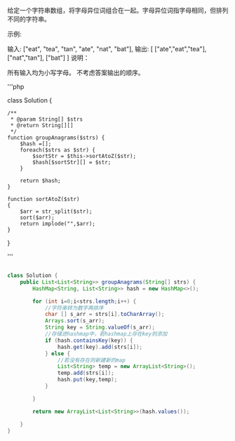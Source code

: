 给定一个字符串数组，将字母异位词组合在一起。字母异位词指字母相同，但排列不同的字符串。

示例:

输入: ["eat", "tea", "tan", "ate", "nat", "bat"],
输出:
[
  ["ate","eat","tea"],
  ["nat","tan"],
  ["bat"]
]
说明：

所有输入均为小写字母。
不考虑答案输出的顺序。

'''php

class Solution {

    /**
     * @param String[] $strs
     * @return String[][]
     */
    function groupAnagrams($strs) {
        $hash =[];
        foreach($strs as $str) {
            $sortStr = $this->sortAtoZ($str);
            $hash[$sortStr][] = $str;
        }

        return $hash;
    }

    function sortAtoZ($str)
    {
        $arr = str_split($str);
        sort($arr);
        return implode("",$arr);
    }
}

'''


```java

class Solution {
    public List<List<String>> groupAnagrams(String[] strs) {
        HashMap<String, List<String>> hash = new HashMap<>();

        for (int i=0;i<strs.length;i++) {
            //字符串转为数字再排序
            char [] s_arr = strs[i].toCharArray();
            Arrays.sort(s_arr);
            String key = String.valueOf(s_arr);
            //存储进hashmap中，若hashmap上存在key则添加
            if (hash.containsKey(key)) {
                hash.get(key).add(strs[i]);
            } else {
                //若没有存在则新建新的map
                List<String> temp = new ArrayList<String>();
                temp.add(strs[i]);
                hash.put(key,temp);
            }

        }

        return new ArrayList<List<String>>(hash.values());

    }
}
```